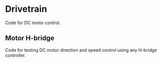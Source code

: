 # Drivetrain
Code for DC motor control.

## Motor H-bridge
Code for testing DC motor direction and speed control using any H-bridge controller.